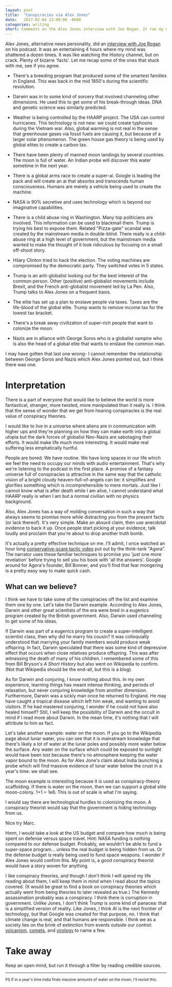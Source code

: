 ```yaml
---
layout: post
title:  "Conspiracies via Alex Jones"
date:   2017-02-04 12:00:00 -0600
categories: writing
short: Comments on the Alex Jones interview with Joe Rogan. It ran my mind through a blender and now I'm pouring it back out in this post.
---
```


Alex Jones, alternative news personality, did an [interview with Joe Rogan](https://www.youtube.com/watch?v=UZPCp8SPfOM) on his podcast. It was an entertaining 4 hours where my mind was shattered a dozen times. It was like watching the History channel, but on crack. Plenty of bizarre 'facts'. Let me recap some of the ones that stuck with me, see if you agree.

* There's a breeding program that produced some of the smartest families in England. This was back in the mid 1850's during the scientific revolution.

* Darwin was in to some kind of sorcery that involved channeling other dimensions. He used this to get some of his break-through ideas. DNA and genetic science was similarly predicted.

* Weather is being controlled by the HAARP project. The USA can control hurricanes. This technology is not new: we could create typhoons during the Vietnam war. Also, global warming is not real in the sense that greenhouse gases via fossil fuels are causing it, but because of a larger solar phenomenon. The green house gas theory is being used by global elites to create a carbon tax.

* There have been plenty of manned moon landings by several countries. The moon is full of water. An Indian probe will discover this water sometime in the next year. 

* There is a global arms race to create a super-ai. Google is leading the pack and will create an ai that absorbs and transcends human consciousness. Humans are merely a vehicle being used to create the machine.

* NASA is 90% secretive and uses technology which is beyond our imaginative capabilities.

* There is a child abuse ring in Washington. Many top politicians are involved. This information can be used to blackmail them. Trump is trying his best to expose them. Related "Pizza-gate" scandal was created by the mainstream media in double-blind. There really is a child-abuse ring at a high level of government, but the mainstream media wanted to make the thought of it look ridiculous by focusing on a small off-shoot story.

* Hilary Clinton tried to hack the election. The voting machines are compromised by the democratic party. They switched votes in 5 states.

* Trump is an anti-globalist looking out for the best interest of the common person. Other (positive) anti-globalist movements include Brexit, and the French anti-globalist movement led by La Pen. Also, Trump talks to Alex Jones on a frequent basis. 

* The elite has set up a plan to enslave people via taxes. Taxes are the life-blood of the global elite. Trump wants to remove income tax for the lowest tax bracket. 

* There's a break away civilization of super-rich people that want to colonize the moon.

* Nazis are in alliance with George Soros who is a globalist vampire who is also the head of a global elite that wants to enslave the common man.

I may have gotten that last one wrong- I cannot remember the relationship between George Soros and Nazis which Alex Jones pointed out, but I think there was one. 

# Interpretation

There is a part of everyone that would like to believe the world is more fantastical, stranger, more twisted, more manipulated than it really is. I think that the sense of wonder that we get from hearing conspiracies is the real value of conspiracy theories. 

I would like to live in a universe where aliens are in communication with higher ups and they're planning on how they can make earth into a global utopia but the dark forces of globalist Neo-Nazis are sabotaging their efforts. It would make life much more interesting. It would make real suffering less emphatically hurtful.

People are bored. We have routine. We have long spaces in our life which we feel the need to occupy our minds with audio entertainment. That's why we're listening to the podcast in the first place. A promise of a fantasy universe full of conspiracies is attractive in the same way that the catholic vision of a bright cloudy heaven-full-of-angels can be: it simplifies and glorifies something which is incomprehensible to mere mortals. Just like I cannot know what is after death while I am alive, I cannot understand what HAARP really is when I am but a normal civilian with no physics background.

Also, Alex Jones has a way of molding conversation in such a way that always seems to promise more while distracting you from the present facts (or lack thereof). It's very simple. Make an absurd claim, then use anecdotal evidence to back it up. Once people start picking at your evidence, talk loudly and proclaim that you're about to drop another truth bomb.

It's actually a pretty effective technique on me. I'll admit, I once watched an hour long [conservative-scare tactic video](https://www.youtube.com/watch?v=kjVv54mFlQA) put out by the think-tank "Agora". The narrator uses these familiar techniques to promise you 'just one more revelation' before trying to sell you his book with 'all the answers'. Google around for Agora's founder, Bill Bonner, and you'll find that fear mongering is a pretty easy way to make quick cash.

## What can we believe? 

I think we have to take some of the conspiracies off the list and examine them one by one. Let's take the Darwin example. According to Alex Jones, Darwin and other great scientists of the era were bred in a eugenics program created by the British government. Also, Darwin used channeling to get some of his ideas. 

If Darwin was part of a eugenics program to create a super-intelligent scientist class, then why did he marry his cousin? It was colloquially understood that marrying your family members would produce weak offspring. In fact, Darwin speculated that there was some kind of depressive effect that occurs when close relatives produce offspring. This was after witnessing the death of many of his children. I remembered some of this from Bill Bryson's *A Short History* but also went on Wikipedia to confirm. (Not that Wikipedia should be the end-all, but this is a blog).

As for Darwin and conjuring, I know nothing about this. In my own experience, learning things has meant intense thinking, and periods of relaxation, but never conjuring knowledge from another dimension. Furthermore, Darwin was a sickly man once he returned to England. He may have caught a tropical disease which left him weak, and wanting to avoid visitors. If he had mastered conjuring, I wonder if he could not have also healed himself? Still, I will keep the possibility of Darwin and the occult in mind if I read more about Darwin. In the mean time, it's nothing that I will attribute to him as fact.

Let's take another example: water on the moon. If you go to the Wikipedia page about lunar water, you can see that it is mainstream knowledge that there's likely a lot of water at the lunar poles and possibly more water below the surface. Any water on the surface which could be exposed to sunlight would have been lost because there's no atmosphere keeping the water vapor bound to the moon. As for Alex Jone's claim about India launching a probe which will find massive evidence of lunar water below the crust in a year's time: we shall see. 

The moon example is interesting because it is used as conspiracy-theory scaffolding. If there is water on the moon, then we can support a global elite moon-colony. 1+1 = 1e6. This is out of scale is what I'm saying. 

I would say there are technological hurdles to colonizing the moon. A conspiracy theorist would say that the government is hiding technology from us. 

Nice try Marc.

Hmm, I would take a look at the US budget and compare how much is being spent on defense versus space travel. Hint: NASA funding is nothing compared to our defense budget. Probably, we wouldn't be able to fund a super-space program... unless the real budget is being hidden from us. Or the defense budget is really being used to fund space weapons. I wonder if Alex Jones would confirm this. My point is, a good conspiracy theorist would have a story woven for anything. 

I like conspiracy theories, and though I don't think I will spend my life reading about them, I will keep them in mind when I read about the topics covered. (It would be great to find a book on conspiracy theories which actually went from being theories to later revealed as true.) The Kennedy assassination probably was a conspiracy. I think there is corruption in government. Unlike Jones, I don't think Trump is some kind of panacea: that is a simplified version of reality. Like Jones, I think AI is the next frontier of technology, but that Google was created for that purpose, no. I think that climate change is real, and that humans are responsible. I think we as a society lies on the brink of extinction from events outside our control: [volcanism](https://en.wikipedia.org/wiki/Yellowstone_Caldera), [comets](https://en.wikipedia.org/wiki/Impact_event), and [virology](https://en.wikipedia.org/wiki/1918_flu_pandemic) to name a few.

# Take away

Keep an open mind, but run it through a filter by reading credible sources.

___

<small>PS If in a year's time India finds massive amounts of water on the moon, I'll revisit this. </small>
